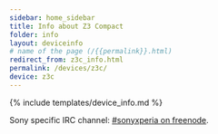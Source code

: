 ```yaml
---
sidebar: home_sidebar
title: Info about Z3 Compact
folder: info
layout: deviceinfo
# name of the page (/{{permalink}}.html)
redirect_from: z3c_info.html
permalink: /devices/z3c/
device: z3c
---
```

{% include templates/device_info.md %}

<p>Sony specific IRC channel: <a href="https://webchat.freenode.net/?channels=freexperia">#sonyxperia on freenode</a>.</p>
